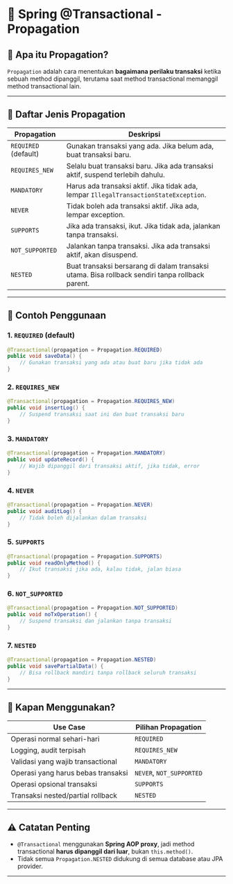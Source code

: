 
# 🌱 Spring @Transactional - Propagation

## 📌 Apa itu Propagation?

`Propagation` adalah cara menentukan **bagaimana perilaku transaksi** ketika sebuah method dipanggil, terutama saat method transactional memanggil method transactional lain.

---

## 🔄 Daftar Jenis Propagation

| Propagation           | Deskripsi                                                                                  |
|-----------------------|---------------------------------------------------------------------------------------------|
| `REQUIRED` (default)  | Gunakan transaksi yang ada. Jika belum ada, buat transaksi baru.                            |
| `REQUIRES_NEW`        | Selalu buat transaksi baru. Jika ada transaksi aktif, suspend terlebih dahulu.              |
| `MANDATORY`           | Harus ada transaksi aktif. Jika tidak ada, lempar `IllegalTransactionStateException`.      |
| `NEVER`               | Tidak boleh ada transaksi aktif. Jika ada, lempar exception.                                |
| `SUPPORTS`            | Jika ada transaksi, ikut. Jika tidak ada, jalankan tanpa transaksi.                         |
| `NOT_SUPPORTED`       | Jalankan tanpa transaksi. Jika ada transaksi aktif, akan disuspend.                         |
| `NESTED`              | Buat transaksi bersarang di dalam transaksi utama. Bisa rollback sendiri tanpa rollback parent. |

---

## 📘 Contoh Penggunaan

### 1. `REQUIRED` (default)
```java
@Transactional(propagation = Propagation.REQUIRED)
public void saveData() {
    // Gunakan transaksi yang ada atau buat baru jika tidak ada
}
```

### 2. `REQUIRES_NEW`
```java
@Transactional(propagation = Propagation.REQUIRES_NEW)
public void insertLog() {
    // Suspend transaksi saat ini dan buat transaksi baru
}
```

### 3. `MANDATORY`
```java
@Transactional(propagation = Propagation.MANDATORY)
public void updateRecord() {
    // Wajib dipanggil dari transaksi aktif, jika tidak, error
}
```

### 4. `NEVER`
```java
@Transactional(propagation = Propagation.NEVER)
public void auditLog() {
    // Tidak boleh dijalankan dalam transaksi
}
```

### 5. `SUPPORTS`
```java
@Transactional(propagation = Propagation.SUPPORTS)
public void readOnlyMethod() {
    // Ikut transaksi jika ada, kalau tidak, jalan biasa
}
```

### 6. `NOT_SUPPORTED`
```java
@Transactional(propagation = Propagation.NOT_SUPPORTED)
public void noTxOperation() {
    // Suspend transaksi dan jalankan tanpa transaksi
}
```

### 7. `NESTED`
```java
@Transactional(propagation = Propagation.NESTED)
public void savePartialData() {
    // Bisa rollback mandiri tanpa rollback seluruh transaksi
}
```

---

## 🎯 Kapan Menggunakan?

| Use Case                        | Pilihan Propagation |
|----------------------------------|----------------------|
| Operasi normal sehari-hari       | `REQUIRED`           |
| Logging, audit terpisah          | `REQUIRES_NEW`       |
| Validasi yang wajib transactional| `MANDATORY`          |
| Operasi yang harus bebas transaksi | `NEVER`, `NOT_SUPPORTED` |
| Operasi opsional transaksi       | `SUPPORTS`           |
| Transaksi nested/partial rollback| `NESTED`             |

---

## ⚠️ Catatan Penting
- `@Transactional` menggunakan **Spring AOP proxy**, jadi method transactional **harus dipanggil dari luar**, bukan `this.method()`.
- Tidak semua `Propagation.NESTED` didukung di semua database atau JPA provider.

---

